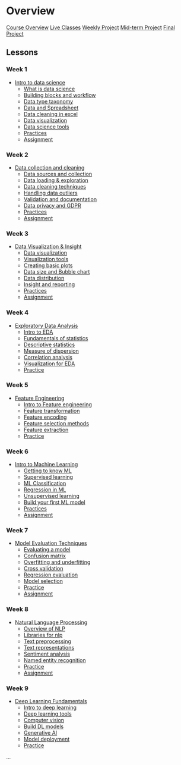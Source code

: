 # Overview

[Course Overview](course-overview.md)
[Live Classes](live-classes.md)
[Weekly Project](weekly-project.md)
[Mid-term Project](mid-term-project.md)
[Final Project](final-project.md)

## Lessons

### Week 1

- [Intro to data science](lessons/intro-to-data-science.md)
    - [What is data science](lessons/intro-to-data/what-is-data-science.md)
    - [Building blocks and workflow](lessons/intro-to-data/ds-bulding-blocks.md)
    - [Data type taxonomy](lessons/intro-to-data/data-and-data-categories.md)
    - [Data and Spreadsheet](lessons/intro-to-data/data-spreadsheet.md)
    - [Data cleaning in excel](lessons/intro-to-data/data-cleaning-excel.md)
    - [Data visualization](lessons/intro-to-data/data-viz-excel.md)
    - [Data science tools](lessons/intro-to-data/ds-tools.md)
    - [Practices]()
    - [Assignment](lessons/intro-to-data/assignment.md)


### Week 2

- [Data collection and cleaning](lessons/data-collection-cleaning.md)
    - [Data sources and collection](./lessons/data-cleaning/data-sources.md)
    - [Data loading & exploration](./lessons/data-cleaning/data-loading.md)
    - [Data cleaning techniques](./lessons/data-cleaning/data-cleaning.md)
    - [Handling data outliers](./lessons/data-cleaning/data-inconsistency.md)
    - [Validation and documentation](./lessons/data-cleaning/data-validation.md)
    - [Data privacy and GDPR](./lessons/data-cleaning/data-privacy.md) 
    - [Practices]()
    - [Assignment](./lessons/data-cleaning/assignment.md)


### Week 3

- [Data Visualization & Insight](lessons/data-visualization.md)
    - [Data visualization](./lessons/data-visualization/what-is-visualization.md)
    - [Visualization tools](./lessons/data-visualization/visualization-tools.md)
    - [Creating basic plots](./lessons/data-visualization/basic-plots.md)
    - [Data size and Bubble chart](./lessons/data-visualization/bubble-chart.md)
    - [Data distribution](./lessons/data-visualization/data-distribution.md)
    - [Insight and reporting](./lessons/data-visualization/insight-reporting.md)
    - [Practices]()
    - [Assignment](./lessons/data-visualization/assignment.md)
   

### Week 4

- [Exploratory Data Analysis](lessons/exploratory-analysis.md)
    - [Intro to EDA](./lessons/eda/what-is-eda.md)
    - [Fundamentals of statistics](./lessons/eda/fundamentals-of-statistics.md)
    - [Descriptive statistics](./lessons/eda/descriptive-statistics.md)
    - [Measure of dispersion](./lessons/eda/measures-of-dispersion.md)
    - [Correlation analysis](./lessons/eda/correlation-covariance.md)
    - [Visualization for EDA](./lessons/eda/viz-for-eda.md)
    - [Practice]()


### Week 5

- [Feature Engineering](lessons/feature-engineering.md)
    - [Intro to Feature engineering](./lessons/feature-engineering/intro-to-feature-engineering.md)
    - [Feature transformation](./lessons/feature-engineering/feature-transformation.md)
    - [Feature encoding](./lessons/feature-engineering/feature-encoding.md)
    - [Feature selection methods](./lessons/feature-engineering/feature-selection-methods.md)
    - [Feature extraction](./lessons/feature-engineering/feature-extraction.md)
    - [Practice]()



### Week 6

- [Intro to Machine Learning](lessons/intro-to-ml.md)
    - [Getting to know ML](./lessons/intro-to-ml/getting-to-know-ml.md)
    - [Supervised learning](./lessons/intro-to-ml/supervised-learning.md)
    - [ML Classification](./lessons/intro-to-ml/classification.md)
    - [Regression in ML](./lessons/intro-to-ml/regression.md)
    - [Unsupervised learning](./lessons/intro-to-ml/unsupervised-learning.md)
    - [Build your first ML model](./lessons/intro-to-ml/build-your-first-ml.md)
    - [Practices]()
    - [Assignment](./lessons/intro-to-ml/ml-assignment.md)



### Week 7

- [Model Evaluation Techniques](lessons/model-evaluation.md)
    - [Evaluating a model](./lessons/model-evaluation/intro-to-model-evaluation.md)
    - [Confusion matrix](./lessons/model-evaluation/confusion-matrix.md)
    - [Overfitting and underfitting](./lessons/model-evaluation/overfitting-underfitting.md)
    - [Cross validation](./lessons/model-evaluation/cross-validation.md)
    - [Regression evaluation](./lessons/model-evaluation/regression-evaluation.md)
    - [Model selection](./lessons/model-evaluation/model-selection.md)
    - [Practice]()
    - [Assignment](./lessons/model-evaluation/model-selection-assignment.md)


### Week 8

- [Natural Language Processing](lessons/intro-to-nlp.md)
    - [Overview of NLP](./lessons/nlp/overview-of-nlp.md)
    - [Libraries for nlp](./lessons/nlp/nlp-tools.md)
    - [Text preprocessing](./lessons/nlp/text-preprocessing.md)
    - [Text representations](./lessons/nlp/text-representations.md)
    - [Sentiment analysis](./lessons/nlp/sentiment-analysis.md)
    - [Named entity recognition](./lessons/nlp/named-entity-recognition.md)
    - [Practice](./lessons/nlp/nlp-practice.md)
    - [Assignment](./lessons/nlp/nlp-assignment.md)


### Week 9

- [Deep Learning Fundamentals](lessons/deep-learning-fundamentals.md)
    - [Intro to deep learning](./lessons/deep-learning/intro-to-deep-learning.md)
    - [Deep learning tools](./lessons/deep-learning/deep-learning-tools.md)
    - [Computer vision](./lessons/deep-learning/computer-vision.md)
    - [Build DL models](./lessons/deep-learning/build-deep-learning.md)
    - [Generative AI](./lessons/deep-learning/large-language-models.md)
    - [Model deployment](./lessons/deep-learning/model-deployment.md)
    - [Practice](./lessons/deep-learning/dl-practice.md)


...
